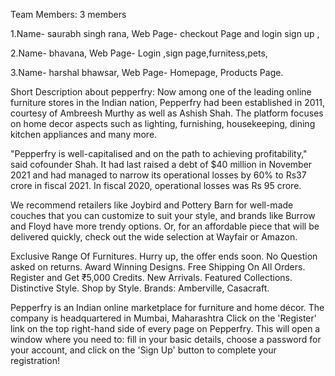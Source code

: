 
Team Members: 3 members


1.Name-  saurabh singh rana,
Web Page-  checkout Page and login sign up ,

2.Name-  bhavana,
Web Page-  Login ,sign page,furnitess,pets,

3.Name-   harshal bhawsar,
Web Page-  Homepage, Products Page.



Short Description about pepperfry:
Now among one of the leading online furniture stores in the Indian nation, Pepperfry had been established in 2011, courtesy of Ambreesh Murthy as well as Ashish Shah. The platform focuses on home decor aspects such as lighting, furnishing, housekeeping, dining kitchen appliances and many more.

"Pepperfry is well-capitalised and on the path to achieving profitability," said cofounder Shah. It had last raised a debt of $40 million in November 2021 and had managed to narrow its operational losses by 60% to Rs37 crore in fiscal 2021. In fiscal 2020, operational losses was Rs 95 crore.

We recommend retailers like Joybird and Pottery Barn for well-made couches that you can customize to suit your style, and brands like Burrow and Floyd have more trendy options. Or, for an affordable piece that will be delivered quickly, check out the wide selection at Wayfair or Amazon.

Exclusive Range Of Furnitures. Hurry up, the offer ends soon. No Question asked on returns. Award Winning Designs. Free Shipping On All Orders. Register and Get ₹5,000 Credits. New Arrivals. Featured Collections. Distinctive Style. Shop by Style. Brands: Amberville, Casacraft.

Pepperfry is an Indian online marketplace for furniture and home décor. The company is headquartered in Mumbai, Maharashtra
Click on the 'Register' link on the top right-hand side of every page on Pepperfry. This will open a window where you need to: fill in your basic details, choose a password for your account, and click on the 'Sign Up' button to complete your registration!
